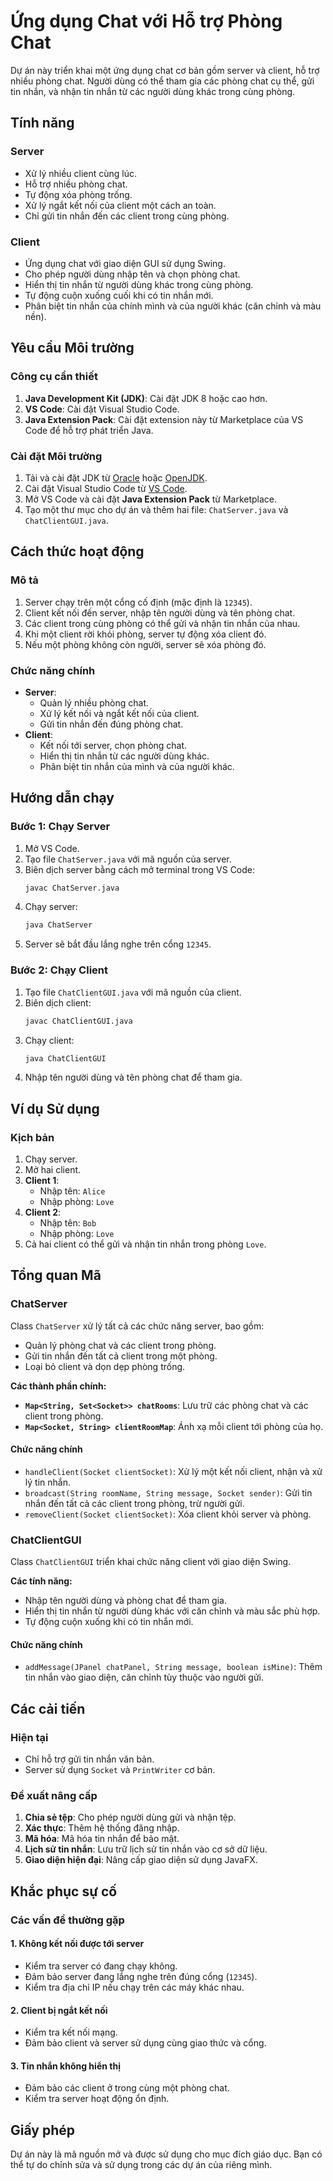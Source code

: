 
# Ứng dụng Chat với Hỗ trợ Phòng Chat

Dự án này triển khai một ứng dụng chat cơ bản gồm server và client, hỗ trợ nhiều phòng chat. Người dùng có thể tham gia các phòng chat cụ thể, gửi tin nhắn, và nhận tin nhắn từ các người dùng khác trong cùng phòng.

## Tính năng

### Server
- Xử lý nhiều client cùng lúc.
- Hỗ trợ nhiều phòng chat.
- Tự động xóa phòng trống.
- Xử lý ngắt kết nối của client một cách an toàn.
- Chỉ gửi tin nhắn đến các client trong cùng phòng.

### Client
- Ứng dụng chat với giao diện GUI sử dụng Swing.
- Cho phép người dùng nhập tên và chọn phòng chat.
- Hiển thị tin nhắn từ người dùng khác trong cùng phòng.
- Tự động cuộn xuống cuối khi có tin nhắn mới.
- Phân biệt tin nhắn của chính mình và của người khác (căn chỉnh và màu nền).

## Yêu cầu Môi trường

### Công cụ cần thiết
1. **Java Development Kit (JDK)**: Cài đặt JDK 8 hoặc cao hơn.
2. **VS Code**: Cài đặt Visual Studio Code.
3. **Java Extension Pack**: Cài đặt extension này từ Marketplace của VS Code để hỗ trợ phát triển Java.

### Cài đặt Môi trường
1. Tải và cài đặt JDK từ [Oracle](https://www.oracle.com/java/technologies/javase-downloads.html) hoặc [OpenJDK](https://openjdk.org/).
2. Cài đặt Visual Studio Code từ [VS Code](https://code.visualstudio.com/).
3. Mở VS Code và cài đặt **Java Extension Pack** từ Marketplace.
4. Tạo một thư mục cho dự án và thêm hai file: `ChatServer.java` và `ChatClientGUI.java`.

## Cách thức hoạt động

### Mô tả
1. Server chạy trên một cổng cố định (mặc định là `12345`).
2. Client kết nối đến server, nhập tên người dùng và tên phòng chat.
3. Các client trong cùng phòng có thể gửi và nhận tin nhắn của nhau.
4. Khi một client rời khỏi phòng, server tự động xóa client đó.
5. Nếu một phòng không còn người, server sẽ xóa phòng đó.

### Chức năng chính
- **Server**:
  - Quản lý nhiều phòng chat.
  - Xử lý kết nối và ngắt kết nối của client.
  - Gửi tin nhắn đến đúng phòng chat.
- **Client**:
  - Kết nối tới server, chọn phòng chat.
  - Hiển thị tin nhắn từ các người dùng khác.
  - Phân biệt tin nhắn của mình và của người khác.

## Hướng dẫn chạy

### Bước 1: Chạy Server
1. Mở VS Code.
2. Tạo file `ChatServer.java` với mã nguồn của server.
3. Biên dịch server bằng cách mở terminal trong VS Code:
   ```bash
   javac ChatServer.java
   ```
4. Chạy server:
   ```bash
   java ChatServer
   ```
5. Server sẽ bắt đầu lắng nghe trên cổng `12345`.

### Bước 2: Chạy Client
1. Tạo file `ChatClientGUI.java` với mã nguồn của client.
2. Biên dịch client:
   ```bash
   javac ChatClientGUI.java
   ```
3. Chạy client:
   ```bash
   java ChatClientGUI
   ```
4. Nhập tên người dùng và tên phòng chat để tham gia.

## Ví dụ Sử dụng

### Kịch bản
1. Chạy server.
2. Mở hai client.
3. **Client 1**:
   - Nhập tên: `Alice`
   - Nhập phòng: `Love`
4. **Client 2**:
   - Nhập tên: `Bob`
   - Nhập phòng: `Love`
5. Cả hai client có thể gửi và nhận tin nhắn trong phòng `Love`.

## Tổng quan Mã

### ChatServer
Class `ChatServer` xử lý tất cả các chức năng server, bao gồm:
- Quản lý phòng chat và các client trong phòng.
- Gửi tin nhắn đến tất cả client trong một phòng.
- Loại bỏ client và dọn dẹp phòng trống.

**Các thành phần chính:**
- **`Map<String, Set<Socket>> chatRooms`**: Lưu trữ các phòng chat và các client trong phòng.
- **`Map<Socket, String> clientRoomMap`**: Ánh xạ mỗi client tới phòng của họ.

#### Chức năng chính
- `handleClient(Socket clientSocket)`: Xử lý một kết nối client, nhận và xử lý tin nhắn.
- `broadcast(String roomName, String message, Socket sender)`: Gửi tin nhắn đến tất cả các client trong phòng, trừ người gửi.
- `removeClient(Socket clientSocket)`: Xóa client khỏi server và phòng.

### ChatClientGUI
Class `ChatClientGUI` triển khai chức năng client với giao diện Swing.

**Các tính năng:**
- Nhập tên người dùng và phòng chat để tham gia.
- Hiển thị tin nhắn từ người dùng khác với căn chỉnh và màu sắc phù hợp.
- Tự động cuộn xuống khi có tin nhắn mới.

#### Chức năng chính
- `addMessage(JPanel chatPanel, String message, boolean isMine)`: Thêm tin nhắn vào giao diện, căn chỉnh tùy thuộc vào người gửi.

## Các cải tiến

### Hiện tại
- Chỉ hỗ trợ gửi tin nhắn văn bản.
- Server sử dụng `Socket` và `PrintWriter` cơ bản.

### Đề xuất nâng cấp
1. **Chia sẻ tệp**: Cho phép người dùng gửi và nhận tệp.
2. **Xác thực**: Thêm hệ thống đăng nhập.
3. **Mã hóa**: Mã hóa tin nhắn để bảo mật.
4. **Lịch sử tin nhắn**: Lưu trữ lịch sử tin nhắn vào cơ sở dữ liệu.
5. **Giao diện hiện đại**: Nâng cấp giao diện sử dụng JavaFX.

## Khắc phục sự cố

### Các vấn đề thường gặp

#### 1. **Không kết nối được tới server**
- Kiểm tra server có đang chạy không.
- Đảm bảo server đang lắng nghe trên đúng cổng (`12345`).
- Kiểm tra địa chỉ IP nếu chạy trên các máy khác nhau.

#### 2. **Client bị ngắt kết nối**
- Kiểm tra kết nối mạng.
- Đảm bảo client và server sử dụng cùng giao thức và cổng.

#### 3. **Tin nhắn không hiển thị**
- Đảm bảo các client ở trong cùng một phòng chat.
- Kiểm tra server hoạt động ổn định.

## Giấy phép
Dự án này là mã nguồn mở và được sử dụng cho mục đích giáo dục. Bạn có thể tự do chỉnh sửa và sử dụng trong các dự án của riêng mình.
